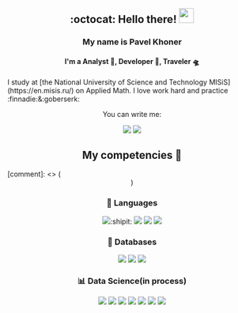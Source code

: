 <h2 align="center">:octocat: Hello there! <img src="https://user-images.githubusercontent.com/25639843/166544919-18626d59-3e74-427e-a444-62c304f55f1a.gif" width="30px" height="30px"></h2>
<h3 align="center">My name is Pavel Khoner</h3>
<h4 align="center">I'm a Analyst 👨‍, Developer 👀, Traveler 🛸</h4>
I study at [the National University of Science and Technology MISiS](https://en.misis.ru/) on Applied Math. I love work hard and practice :finnadie:&:goberserk:  
<div align="center">
    <p>You can write me:</p>
    <a href="https://t.me/pauluandiy"><img src="https://img.shields.io/badge/Telegram-2CA5E0?style=for-the-badge&logo=telegram&logoColor=white"></a>
    <a href="mailto:khonerworki@gmail.com"><img src="https://img.shields.io/badge/Gmail-D14836?style=for-the-badge&logo=gmail&logoColor=white"></a>
</div>
<h2 align="center"> My competencies 🔮</h2>
[comment]: <> (<div align="center">)
<h3> 💬 Languages</h3>
<a href="https://www.python.org/"><img src="https://img.shields.io/badge/Python-14354C?style=for-the-badge&logo=python&logoColor=white"></a>:shipit: 
<a href="https://isocpp.org/"><img src="https://img.shields.io/badge/C%2B%2B-00599C?style=for-the-badge&logo=c%2B%2B&logoColor=white"></a>
<a href="https://docs.microsoft.com/en-us/dotnet/csharp/"><img src="https://img.shields.io/badge/C%23-5C2D91?style=for-the-badge&logo=c-sharp&logoColor=white"></a>
<a href="https://www.typescriptlang.org/"><img src="https://img.shields.io/badge/TypeScript-007ACC?style=for-the-badge&logo=typescript&logoColor=white"></a>
<h3> 💾 Databases </h3>
<a href="https://www.postgresql.org/"><img src="https://img.shields.io/badge/PostgreSQL-316192?style=for-the-badge&logo=postgresql&logoColor=white"></a>
<a href="https://www.sqlite.org/"><img src="https://img.shields.io/badge/SQLite-07405E?style=for-the-badge&logo=sqlite&logoColor=white"></a>
<a href="https://www.mongodb.com/"><img src="https://img.shields.io/badge/MongoDB-4EA94B?style=for-the-badge&logo=mongodb&logoColor=white"></a>
<h3> 📊 Data Science(in process) </h3>
<a href="https://keras.io/"><img src="https://img.shields.io/badge/Keras-D00000?style=for-the-badge&logo=keras&logoColor=white"></a>
<a href="https://streamlit.io/"><img src="https://img.shields.io/badge/Streamlit-FF4B4B?style=for-the-badge&logo=streamlit&logoColor=white"></a>
<a href="https://www.tensorflow.org/"><img src="https://img.shields.io/badge/TensorFlow-FF6F00?style=for-the-badge&logo=tensorflow&logoColor=white"></a>
<a href="https://scikit-learn.org"><img src="https://img.shields.io/badge/Sklearn-F7931E?style=for-the-badge&logo=scikit-learn&logoColor=white"></a>
<a href="https://pandas.pydata.org/"><img src="https://img.shields.io/badge/Pandas-150458?style=for-the-badge&logo=pandas&logoColor=white"></a>
<a href="https://plotly.com/"><img src="https://img.shields.io/badge/Plotly-3F4F75?style=for-the-badge&logo=plotly&logoColor=white"></a>
<a href="https://opencv.org/"><img src="https://img.shields.io/badge/OpenCV-5C3EE8?style=for-the-badge&logo=OpenCV&logoColor=white"></a>

